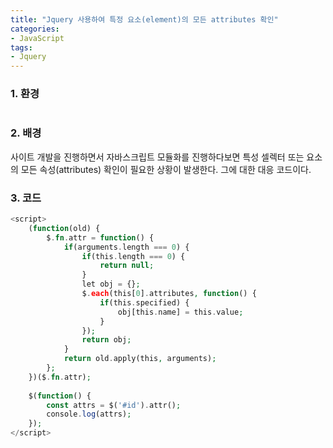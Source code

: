 ```yaml
---
title: "Jquery 사용하여 특정 요소(element)의 모든 attributes 확인"
categories:
- JavaScript
tags:
- Jquery
---
```


### 1. 환경

```bash
```

### 2. 배경

사이트 개발을 진행하면서 자바스크립트 모듈화를 진행하다보면 특성 셀렉터 또는 요소의 모든 속성(attributes) 확인이 필요한 상황이 발생한다. 그에 대한 대응 코드이다.

### 3. 코드

```php
<script>
    (function(old) {
        $.fn.attr = function() {
            if(arguments.length === 0) {
                if(this.length === 0) {
                    return null;
                }
                let obj = {};
                $.each(this[0].attributes, function() {
                    if(this.specified) {
                        obj[this.name] = this.value;
                    }
                });
                return obj;
            }
            return old.apply(this, arguments);
        };
    })($.fn.attr);
    
    $(function() {
        const attrs = $('#id').attr();
        console.log(attrs);    
    });
</script>
```

